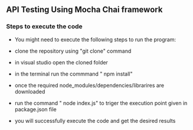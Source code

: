 ## API Testing Using Mocha Chai framework 


### Steps to execute the code 

  * You might need to execute the following steps to run the program:

  * clone the repository using "git clone" command
  * in  visual studio open the cloned folder 
  * in the terminal run the commmand " npm install"
  * once the required node_modules/dependencies/librarires are downloaded
  * run the command " node index.js" to triger the execution point given in package.json file 
  * you will successfully execute the code and get the desired results
